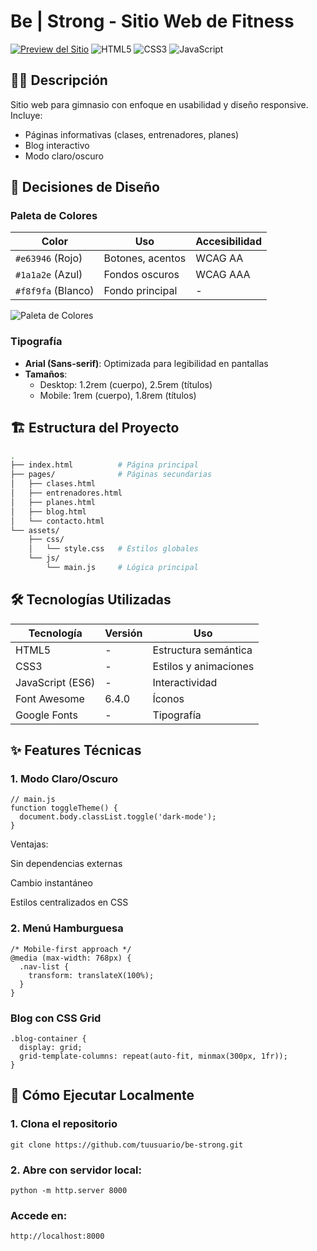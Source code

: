 # Be | Strong - Sitio Web de Fitness

[![Preview del Sitio](https://i.postimg.cc/wMrqhNwB/image.png)](https://be-strong1.netlify.app/)
![HTML5](https://img.shields.io/badge/HTML5-E34F26?logo=html5&logoColor=white)
![CSS3](https://img.shields.io/badge/CSS3-1572B6?logo=css3&logoColor=white)
![JavaScript](https://img.shields.io/badge/JavaScript-F7DF1E?logo=javascript&logoColor=black)

## 🏋️‍♂️ Descripción
Sitio web para gimnasio con enfoque en usabilidad y diseño responsive. Incluye:
- Páginas informativas (clases, entrenadores, planes)
- Blog interactivo
- Modo claro/oscuro

## 🎨 Decisiones de Diseño
### Paleta de Colores
| Color               | Uso                  | Accesibilidad |
|---------------------|----------------------|---------------|
| `#e63946` (Rojo)    | Botones, acentos     | WCAG AA       |
| `#1a1a2e` (Azul)    | Fondos oscuros       | WCAG AAA      |
| `#f8f9fa` (Blanco)  | Fondo principal      | -             |

![Paleta de Colores](https://via.placeholder.com/400x100/e63946,1a1a2e,f8f9fa/ffffff?text=Be|Strong+Colors)

### Tipografía
- **Arial (Sans-serif)**: Optimizada para legibilidad en pantallas
- **Tamaños**: 
  - Desktop: 1.2rem (cuerpo), 2.5rem (títulos)
  - Mobile: 1rem (cuerpo), 1.8rem (títulos)

## 🏗 Estructura del Proyecto
```bash
.
├── index.html          # Página principal
├── pages/              # Páginas secundarias
│   ├── clases.html
│   ├── entrenadores.html
│   ├── planes.html
│   ├── blog.html
│   └── contacto.html
└── assets/
    ├── css/
    │   └── style.css   # Estilos globales
    └── js/
        └── main.js     # Lógica principal

```

## 🛠 Tecnologías Utilizadas
| Tecnología       | Versión | Uso                          |
|------------------|---------|------------------------------|
| HTML5            | -       | Estructura semántica         |
| CSS3             | -       | Estilos y animaciones        |
| JavaScript (ES6) | -       | Interactividad               |
| Font Awesome     | 6.4.0   | Íconos                       |
| Google Fonts     | -       | Tipografía                   |

## ✨ Features Técnicas
### 1. Modo Claro/Oscuro

```
// main.js
function toggleTheme() {
  document.body.classList.toggle('dark-mode');
}
```

Ventajas:

Sin dependencias externas

Cambio instantáneo

Estilos centralizados en CSS

### 2. Menú Hamburguesa

```
/* Mobile-first approach */
@media (max-width: 768px) {
  .nav-list {
    transform: translateX(100%);
  }
}
```

### Blog con CSS Grid

```
.blog-container {
  display: grid;
  grid-template-columns: repeat(auto-fit, minmax(300px, 1fr));
}
```

## 🚀 Cómo Ejecutar Localmente

### 1. Clona el repositorio

```console
git clone https://github.com/tuusuario/be-strong.git
```
### 2. Abre con servidor local:

```console
python -m http.server 8000
```

### Accede en:

```console
http://localhost:8000
```

